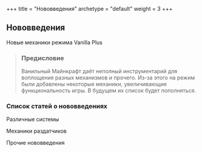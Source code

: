 +++
title = "Нововведения"
archetype = "default"
weight = 3
+++

## Нововведения
Новые механики режима Vanilla Plus

> ### Предисловие
> Ванильный Майнкрафт даёт неполный инструментарий для воплощения разных механизмов и прочего. Из-за этого на режим были добавлены некоторые механики, увеличивающие функциональность игры. В будущем их список будет пополняться.

### Список статей о нововведениях

Различные системы

Механики раздатчиков

Прочие нововведения